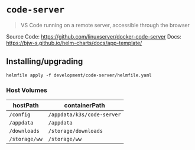 # `code-server`
> VS Code running on a remote server, accessible through the browser

Source Code: https://github.com/linuxserver/docker-code-server
Docs: https://bjw-s.github.io/helm-charts/docs/app-template/

## Installing/upgrading

```shell
helmfile apply -f development/code-server/helmfile.yaml
```

### Host Volumes

| hostPath      | containerPath              |
| ------------- | -------------------------- |
| `/config`     | `/appdata/k3s/code-server` |
| `/appdata`    | `/appdata`                 |
| `/downloads`  | `/storage/downloads`       |
| `/storage/ww` | `/storage/ww`              |
